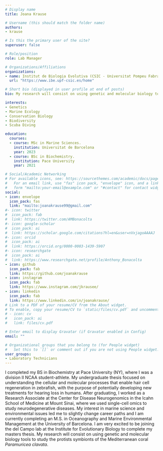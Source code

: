 ```yaml
---
# Display name
title: Joana Krause

# Username (this should match the folder name)
authors:
- krause

# Is this the primary user of the site?
superuser: false

# Role/position
role: Lab Manager

# Organizations/Affiliations
organizations:
- name: Institut de Biologia Evolutiva (CSIC - Universitat Pompeu Fabra)
  url: "https://www.ibe.upf-csic.es/home"

# Short bio (displayed in user profile at end of posts)
bio: My research will consist on using genetic and molecular biology tools to study the protists symbionts of the Mediterranean coral *Paramuricea clavata*.

interests:
- Genetics
- Marine Ecology
- Conservation Biology
- Biodiversity
- Scuba Diving

education:
  courses:
  - course: MSc in Marine Sciences.
    institution: Universitat de Barcelona
    year: 2023
  - course: BSc in Biochemistry.
    institution: Pace University
    year: 2021

# Social/Academic Networking
# For available icons, see: https://sourcethemes.com/academic/docs/page-builder/#icons
#   For an email link, use "fas" icon pack, "envelope" icon, and a link in the
#   form "mailto:your-email@example.com" or "#contact" for contact widget.
social:
- icon: envelope
  icon_pack: fas
  link: "mailto:joanakrause99@gmail.com"
#- icon: twitter
#  icon_pack: fab
#  link: https://twitter.com/AMBonacolta
#- icon: google-scholar
#  icon_pack: ai
#  link: https://scholar.google.com/citations?hl=en&user=nVxjagoAAAAJ
#- icon: orcid
#  icon_pack: ai
#  link: https://orcid.org/0000-0003-1439-5907
#- icon: researchgate
#  icon_pack: ai
#  link: https://www.researchgate.net/profile/Anthony_Bonacolta
- icon: github
  icon_pack: fab
  link: https://github.com/joanakrause
- icon: instagram
  icon_pack: fab
  link: https://www.instagram.com/jkrausee/
- icon: linkedin
  icon_pack: fab
  link: https://www.linkedin.com/in/joanakrause/
# Link to a PDF of your resume/CV from the About widget.
# To enable, copy your resume/CV to `static/files/cv.pdf` and uncomment the lines below.
# - icon: cv
#   icon_pack: ai
#   link: files/cv.pdf

# Enter email to display Gravatar (if Gravatar enabled in Config)
email: ""

# Organizational groups that you belong to (for People widget)
#   Set this to `[]` or comment out if you are not using People widget.
user_groups:
- Laboratory Technicians
---
```


I completed my BS in Biochemistry at Pace University (NY), where I was a division II NCAA student-athlete. My undergraduate thesis focused on understanding the cellular and molecular processes that enable hair cell regeneration in zebrafish, with the purpose of potentially developing new treatments for hearing loss in humans. After graduating, I worked as a Research Associate at the Center for Disease Neurogenomics in the Icahn School of Medicine at Mount Sinai, where we used single-cell omics to study neurodegenerative diseases. My interest in marine science and environmental issues led me to slightly change career paths and I am currently completing an M.S. in Oceanography and Marine Environmental Management at the University of Barcelona. I am very excited to be joining the del Campo lab at the Institute for Evolutionary Biology to complete my masters thesis. My research will consist on using genetic and molecular biology tools to study the protists symbionts of the Mediterranean coral *Paramuricea clavata*.
